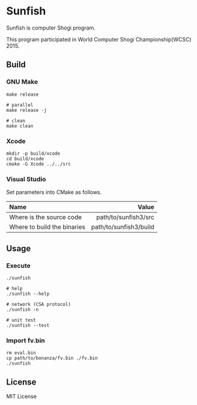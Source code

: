 Sunfish
========

Sunfish is computer Shogi program.

This program participated in World Computer Shogi Championship(WCSC) 2015.

Build
-----

### GNU Make

```
make release

# parallel
make release -j

# clean
make clean
```

### Xcode

```
mkdir -p build/xcode
cd build/xcode
cmake -G Xcode ../../src
```

### Visual Studio

Set parameters into CMake as follows.

| Name                        | Value                  |
|:----------------------------|-----------------------:|
| Where is the source code    | path/to/sunfish3/src   |
| Where to build the binaries | path/to/sunfish3/build |

Usage
-----

### Execute

```
./sunfish

# help
./sunfish --help

# network (CSA protocol)
./sunfish -n

# unit test
./sunfish --test
```

### Import fv.bin

```
rm eval.bin
cp path/to/bonanza/fv.bin ./fv.bin
./sunfish
```

License
-------

MIT License
